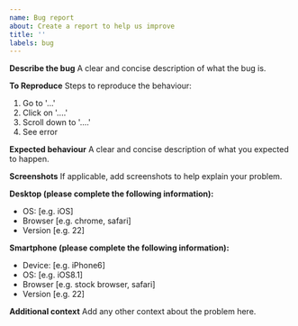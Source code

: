 ```yaml
---
name: Bug report
about: Create a report to help us improve
title: ''
labels: bug
---
```


**Describe the bug** A clear and concise description of what the bug is.

**To Reproduce** Steps to reproduce the behaviour:

1. Go to '...'
2. Click on '....'
3. Scroll down to '....'
4. See error

**Expected behaviour** A clear and concise description of what you expected to happen.

**Screenshots** If applicable, add screenshots to help explain your problem.

**Desktop (please complete the following information):**

- OS: [e.g. iOS]
- Browser [e.g. chrome, safari]
- Version [e.g. 22]

**Smartphone (please complete the following information):**

- Device: [e.g. iPhone6]
- OS: [e.g. iOS8.1]
- Browser [e.g. stock browser, safari]
- Version [e.g. 22]

**Additional context** Add any other context about the problem here.
